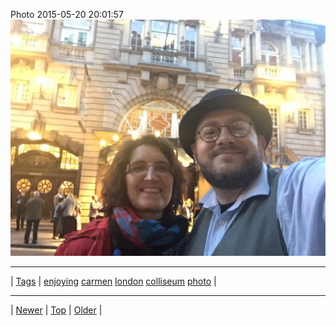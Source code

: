<!--
title: Photo 2015-05-20 20
date: 2020-06-28T15:00:41.482Z
tags: enjoying, carmen, london, colliseum, photo
-->











Photo 2015-05-20 20:01:57
![](119464174077-0.jpg)

<!--BOTTOM-POST-NAVIGATION-->
---

| [Tags](tags.md) | [enjoying](tag-enjoying.md) [carmen](tag-carmen.md) [london](tag-london.md) [colliseum](tag-colliseum.md) [photo](tag-photo.md) |

---

| [Newer](118940051457.md) | [Top](index.md) | [Older](119689239707.md) |